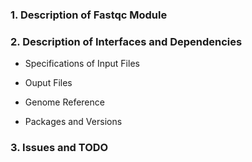 ### 1. Description of Fastqc Module

### 2. Description of Interfaces and Dependencies

- Specifications of Input Files

- Ouput Files

- Genome Reference

- Packages and Versions

### 3. Issues and TODO
